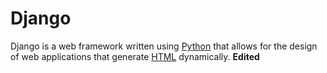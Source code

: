 # Django

Django is a web framework written using [Python](/wiki/Python) that allows for the design of web applications that generate [HTML](/wiki/HTML) dynamically. **Edited**

        
        
        